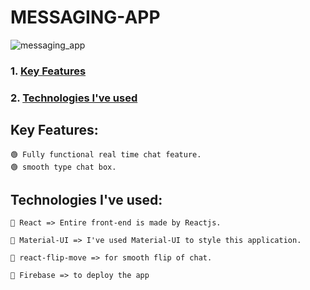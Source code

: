 # MESSAGING-APP

![messaging_app](https://user-images.githubusercontent.com/46050946/124557094-bc249580-de56-11eb-83c0-4cd949e178f1.png)


### 1. [Key Features](#key-features) 
### 2. [Technologies I've used](#technologies-ive-used)
 
   
## Key Features:

    🟢 Fully functional real time chat feature.
    🟢 smooth type chat box.

## Technologies I've used:

    🔷 React => Entire front-end is made by Reactjs.

    🔷 Material-UI => I've used Material-UI to style this application.

    🔷 react-flip-move => for smooth flip of chat.

    🔷 Firebase => to deploy the app

    
 

